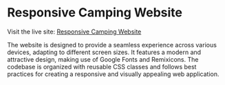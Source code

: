 # Responsive Camping Website

Visit the live site: [Responsive Camping Website](https://madhavarayulu.github.io/responsive-camping-website/)


The website is designed to provide a seamless experience across various devices, adapting to different screen sizes. 
It features a modern and attractive design, making use of Google Fonts and Remixicons. 
The codebase is organized with reusable CSS classes and follows best practices for creating a responsive and visually appealing web application.